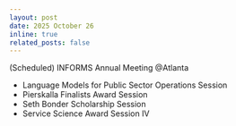 ```yaml
---
layout: post
date: 2025 October 26
inline: true
related_posts: false
---
```


(Scheduled) INFORMS Annual Meeting @Atlanta
- Language Models for Public Sector Operations Session
- Pierskalla Finalists Award Session
- Seth Bonder Scholarship Session
- Service Science Award Session IV